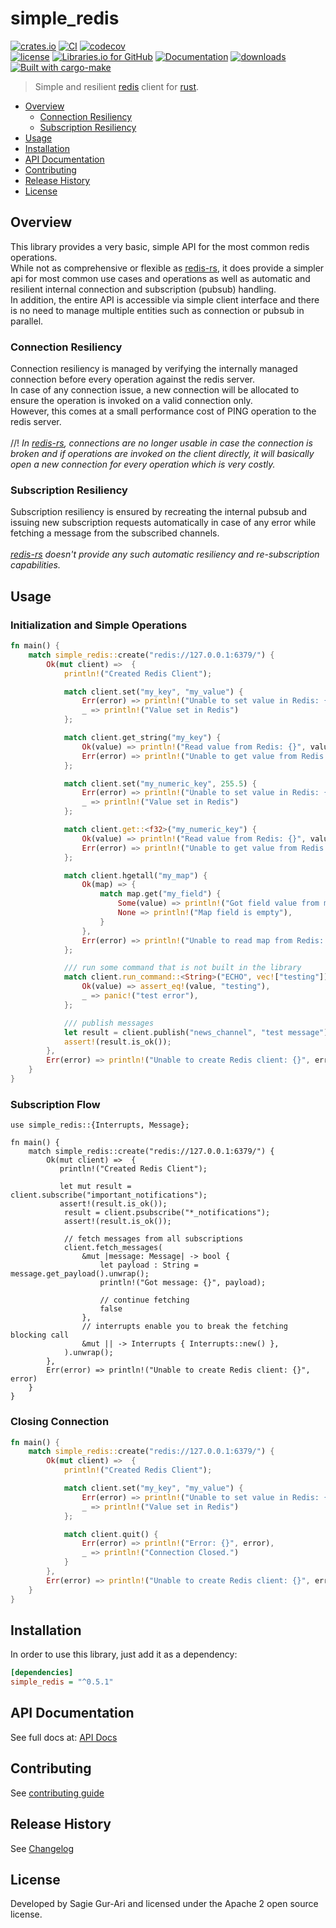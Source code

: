 # simple_redis

[![crates.io](https://img.shields.io/crates/v/simple_redis.svg)](https://crates.io/crates/simple_redis) [![CI](https://github.com/sagiegurari/simple_redis/workflows/CI/badge.svg?branch=master)](https://github.com/sagiegurari/simple_redis/actions) [![codecov](https://codecov.io/gh/sagiegurari/simple_redis/branch/master/graph/badge.svg)](https://codecov.io/gh/sagiegurari/simple_redis)<br>
[![license](https://img.shields.io/crates/l/simple_redis.svg)](https://github.com/sagiegurari/simple_redis/blob/master/LICENSE) [![Libraries.io for GitHub](https://img.shields.io/librariesio/github/sagiegurari/simple_redis.svg)](https://libraries.io/cargo/simple_redis) [![Documentation](https://docs.rs/simple_redis/badge.svg)](https://docs.rs/crate/simple_redis/) [![downloads](https://img.shields.io/crates/d/simple_redis.svg)](https://crates.io/crates/simple_redis)<br>
[![Built with cargo-make](https://sagiegurari.github.io/cargo-make/assets/badges/cargo-make.svg)](https://sagiegurari.github.io/cargo-make)

> Simple and resilient [redis](https://redis.io/) client for [rust](https://www.rust-lang.org/).

* [Overview](#overview)
    * [Connection Resiliency](#overview-connection)
    * [Subscription Resiliency](#overview-subscription)
* [Usage](#usage)
* [Installation](#installation)
* [API Documentation](https://sagiegurari.github.io/simple_redis/)
* [Contributing](.github/CONTRIBUTING.md)
* [Release History](CHANGELOG.md)
* [License](#license)

<a name="overview"></a>
## Overview
This library provides a very basic, simple API for the most common redis operations.<br>
While not as comprehensive or flexible as [redis-rs](https://crates.io/crates/redis),
it does provide a simpler api for most common use cases and operations as well as automatic and resilient internal connection
and subscription (pubsub) handling.<br>
In addition, the entire API is accessible via simple client interface and there is no need to manage multiple entities such as connection or pubsub in parallel.<br>

<a name="overview-connection"></a>
### Connection Resiliency
Connection resiliency is managed by verifying the internally managed connection before every operation against the redis server.<br>
In case of any connection issue, a new connection will be allocated to ensure the operation is invoked on a valid
connection only.<br>
However, this comes at a small performance cost of PING operation to the redis server.<br>
<br>
//!
*In [redis-rs](https://crates.io/crates/redis), connections are no longer usable in case the connection is broken and if operations are invoked
on the client directly, it will basically open a new connection for every operation which is very costly.*

<a name="overview-subscription"></a>
### Subscription Resiliency
Subscription resiliency is ensured by recreating the internal pubsub and issuing new subscription requests
automatically in case of any error while fetching a message from the subscribed channels.<br>
<br>
*[redis-rs](https://crates.io/crates/redis) doesn't provide any such automatic resiliency and re-subscription capabilities.*


<a name="usage"></a>
## Usage

### Initialization and Simple Operations
```rust
fn main() {
    match simple_redis::create("redis://127.0.0.1:6379/") {
        Ok(mut client) =>  {
            println!("Created Redis Client");

            match client.set("my_key", "my_value") {
                Err(error) => println!("Unable to set value in Redis: {}", error),
                _ => println!("Value set in Redis")
            };

            match client.get_string("my_key") {
                Ok(value) => println!("Read value from Redis: {}", value),
                Err(error) => println!("Unable to get value from Redis: {}", error)
            };

            match client.set("my_numeric_key", 255.5) {
                Err(error) => println!("Unable to set value in Redis: {}", error),
                _ => println!("Value set in Redis")
            };

            match client.get::<f32>("my_numeric_key") {
                Ok(value) => println!("Read value from Redis: {}", value),
                Err(error) => println!("Unable to get value from Redis: {}", error)
            };

            match client.hgetall("my_map") {
                Ok(map) => {
                    match map.get("my_field") {
                        Some(value) => println!("Got field value from map: {}", value),
                        None => println!("Map field is empty"),
                    }
                },
                Err(error) => println!("Unable to read map from Redis: {}", error),
            };

            /// run some command that is not built in the library
            match client.run_command::<String>("ECHO", vec!["testing"]) {
                Ok(value) => assert_eq!(value, "testing"),
                _ => panic!("test error"),
            };

            /// publish messages
            let result = client.publish("news_channel", "test message");
            assert!(result.is_ok());
        },
        Err(error) => println!("Unable to create Redis client: {}", error)
    }
}
```

### Subscription Flow

```rust,no_run
use simple_redis::{Interrupts, Message};

fn main() {
    match simple_redis::create("redis://127.0.0.1:6379/") {
        Ok(mut client) =>  {
           println!("Created Redis Client");

           let mut result = client.subscribe("important_notifications");
           assert!(result.is_ok());
            result = client.psubscribe("*_notifications");
            assert!(result.is_ok());

            // fetch messages from all subscriptions
            client.fetch_messages(
                &mut |message: Message| -> bool {
                    let payload : String = message.get_payload().unwrap();
                    println!("Got message: {}", payload);

                    // continue fetching
                    false
                },
                // interrupts enable you to break the fetching blocking call
                &mut || -> Interrupts { Interrupts::new() },
            ).unwrap();
        },
        Err(error) => println!("Unable to create Redis client: {}", error)
    }
}
```

### Closing Connection

```rust
fn main() {
    match simple_redis::create("redis://127.0.0.1:6379/") {
        Ok(mut client) =>  {
            println!("Created Redis Client");

            match client.set("my_key", "my_value") {
                Err(error) => println!("Unable to set value in Redis: {}", error),
                _ => println!("Value set in Redis")
            };

            match client.quit() {
                Err(error) => println!("Error: {}", error),
                _ => println!("Connection Closed.")
            }
        },
        Err(error) => println!("Unable to create Redis client: {}", error)
    }
}
```

<a name="installation"></a>
## Installation
In order to use this library, just add it as a dependency:

```ini
[dependencies]
simple_redis = "^0.5.1"
```

## API Documentation
See full docs at: [API Docs](https://sagiegurari.github.io/simple_redis/)

## Contributing
See [contributing guide](.github/CONTRIBUTING.md)

<a name="history"></a>
## Release History

See [Changelog](CHANGELOG.md)

<a name="license"></a>
## License
Developed by Sagie Gur-Ari and licensed under the Apache 2 open source license.

